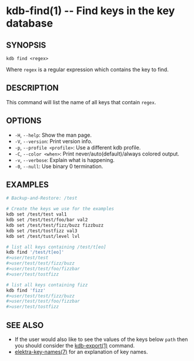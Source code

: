 kdb-find(1) -- Find keys in the key database
================================

## SYNOPSIS

`kdb find <regex>`

Where `regex` is a regular expression which contains the key to find.

## DESCRIPTION

This command will list the name of all keys that contain `regex`.

## OPTIONS

- `-H`, `--help`:
  Show the man page.
- `-V`, `--version`:
  Print version info.
- `-p`, `--profile <profile>`:
  Use a different kdb profile.
- `-C`, `--color <when>`:
  Print never/auto(default)/always colored output.
- `-v`, `--verbose`:
  Explain what is happening.
- `-0`, `--null`:
  Use binary 0 termination.

## EXAMPLES

```sh
# Backup-and-Restore: /test

# Create the keys we use for the examples
kdb set /test/test val1
kdb set /test/test/foo/bar val2
kdb set /test/test/fizz/buzz fizzbuzz
kdb set /test/tostfizz val3
kdb set /test/tust/level lvl

# list all keys containing /test/t[eo]
kdb find '/test/t[eo]'
#>user/test/test
#>user/test/test/fizz/buzz
#>user/test/test/foo/fizzbar
#>user/test/tostfizz

# list all keys containing fizz
kdb find 'fizz'
#>user/test/test/fizz/buzz
#>user/test/test/foo/fizzbar
#>user/test/tostfizz
```

## SEE ALSO

- If the user would also like to see the values of the keys below `path` then you should
consider the [kdb-export(1)](kdb-export.md) command.
- [elektra-key-names(7)](elektra-key-names.md) for an explanation of key names.
